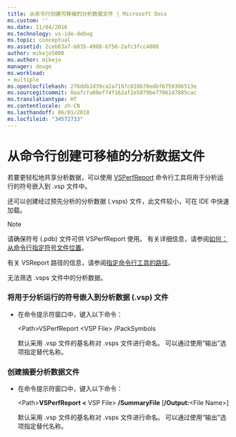 ```yaml
---
title: 从命令行创建可移植的分析数据文件 | Microsoft Docs
ms.custom: ''
ms.date: 11/04/2016
ms.technology: vs-ide-debug
ms.topic: conceptual
ms.assetid: 2ceb63a7-b835-4988-b756-2afc3fcc4808
author: mikejo5000
ms.author: mikejo
manager: douge
ms.workload:
- multiple
ms.openlocfilehash: 276ddb1d39ca2a7197c818b70edbf6759306513e
ms.sourcegitcommit: 0aafcfa08ef74f162af2e5079be77061d7885cac
ms.translationtype: HT
ms.contentlocale: zh-CN
ms.lasthandoff: 06/01/2018
ms.locfileid: "34572733"
---
```

# <a name="create-portable-profiling-data-files-from-the-command-line"></a>从命令行创建可移植的分析数据文件
若要更轻松地共享分析数据，可以使用 [VSPerfReport](../profiling/vsperfreport.md) 命令行工具将用于分析运行的符号嵌入到 .vsp 文件中。  
  
 还可以创建经过预先分析的分析数据 (.vsps) 文件，此文件较小，可在 IDE 中快速加载。  
  
> [!NOTE]
>  请确保符号 (.pdb) 文件可供 VSPerfReport 使用。 有关详细信息，请参阅[如何：从命令行指定符号文件位置](../profiling/how-to-specify-symbol-file-locations-from-the-command-line.md)。  
>   
>  有关 VSReport 路径的信息，请参阅[指定命令行工具的路径](../profiling/specifying-the-path-to-profiling-tools-command-line-tools.md)。  
>   
>  无法筛选 .vsps 文件中的分析数据。  
  
### <a name="to-embed-the-symbols-for-a-profiling-run-into-a-profiling-data-vsp-file"></a>将用于分析运行的符号嵌入到分析数据 (.vsp) 文件  
  
-   在命令提示符窗口中，键入以下命令：  
  
     \<Path>VSPerfReport \<VSP File> /PackSymbols  
  
     默认采用 .vsp 文件的基名称对 .vsps 文件进行命名。 可以通过使用“输出”选项指定替代名称。  
  
### <a name="to-create-a-summary-profiling-data-file"></a>创建摘要分析数据文件  
  
-   在命令提示符窗口中，键入以下命令：  
  
     \<Path>**VSPerfReport \<** VSP File> **/SummaryFile** [**/Output:**\<File Name>]  
  
     默认采用 .vsp 文件的基名称对 .vsps 文件进行命名。 可以通过使用“输出”选项指定替代名称。
